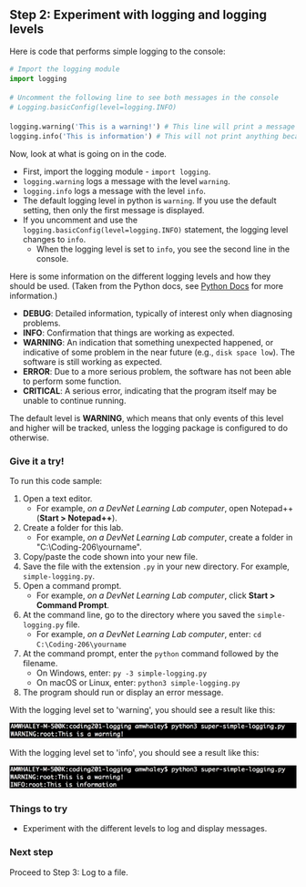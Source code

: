 ## Step 2: Experiment with logging and logging levels
Here is code that performs simple logging to the console:

```python
# Import the logging module
import logging

# Uncomment the following line to see both messages in the console
# Logging.basicConfig(level=logging.INFO)

logging.warning('This is a warning!') # This line will print a message to the console
logging.info('This is information') # This will not print anything because the default logging level is warning.
```

Now, look at what is going on in the code.

* First, import the logging module - `import logging`.
* `logging.warning` logs a message with the level `warning`.
* `logging.info` logs a message with the level `info`.
* The default logging level in python is `warning`. If you use the default setting, then only the first message is displayed.
* If you uncomment and use the `logging.basicConfig(level=logging.INFO)` statement, the logging level changes to `info`.
    * When the logging level is set to `info`, you see the second line in the console.

Here is some information on the different logging levels and how they should be used. (Taken from the Python docs, see [Python Docs](https://docs.python.org/3/howto/logging.html) for more information.)

* **DEBUG**:	Detailed information, typically of interest only when diagnosing problems.
* **INFO**:	Confirmation that things are working as expected.
* **WARNING**:	An indication that something unexpected happened, or indicative of some problem in the near future (e.g., `disk space low`). The software is still working as expected.
* **ERROR**:	Due to a more serious problem, the software has not been able to perform some function.
* **CRITICAL**:	A serious error, indicating that the program itself may be unable to continue running.

The default level is **WARNING**, which means that only events of this level and higher will be tracked, unless the logging package is configured to do otherwise.

### Give it a try!

To run this code sample:
1. Open a text editor.
    * For example, *on a DevNet Learning Lab computer*, open Notepad++ (**Start > Notepad++**).
3. Create a folder for this lab.
    * For example, *on a DevNet Learning Lab computer*, create a folder in "C:\Coding-206\yourname".
6. Copy/paste the code shown into your new file.
7. Save the file with the extension `.py` in your new directory. For example, `simple-logging.py`.
8. Open a command prompt.
    * For example, *on a DevNet Learning Lab computer*, click **Start > Command Prompt**.
9. At the command line, go to the directory where you saved the `simple-logging.py` file.
    * For example, *on a DevNet Learning Lab computer*, enter: `cd C:\Coding-206\yourname`
10. At the command prompt, enter the `python` command followed by the filename.
    * On Windows, enter: `py -3 simple-logging.py`
    * On macOS or Linux, enter: `python3 simple-logging.py`
11. The program should run or display an error message.

With the logging level set to 'warning', you should see a result like this:

![](assets/images/step2a-results.jpg)

With the logging level set to 'info', you should see a result like this:

![](assets/images/step2b-results.jpg)

### Things to try
* Experiment with the different levels to log and display messages.

### Next step

Proceed to Step 3: Log to a file.
